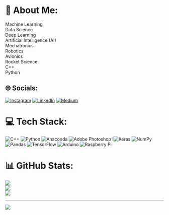 # 💫 About Me:
Machine Learning<br>Data Science<br>Deep Learning <br>Artificial Intelligence (AI)<br>Mechatronics<br>Robotics<br>Avionics<br>Rocket Science<br>C++<br>Python<br>


## 🌐 Socials:
[![Instagram](https://img.shields.io/badge/Instagram-%23E4405F.svg?logo=Instagram&logoColor=white)](https://instagram.com/nihatakdamar) [![LinkedIn](https://img.shields.io/badge/LinkedIn-%230077B5.svg?logo=linkedin&logoColor=white)](https://linkedin.com/in/nihatakdamar) [![Medium](https://img.shields.io/badge/Medium-12100E?logo=medium&logoColor=white)](https://medium.com/@nihatakdamar) 

# 💻 Tech Stack:
![C++](https://img.shields.io/badge/c++-%2300599C.svg?style=for-the-badge&logo=c%2B%2B&logoColor=white) ![Python](https://img.shields.io/badge/python-3670A0?style=for-the-badge&logo=python&logoColor=ffdd54) ![Anaconda](https://img.shields.io/badge/Anaconda-%2344A833.svg?style=for-the-badge&logo=anaconda&logoColor=white) ![Adobe Photoshop](https://img.shields.io/badge/adobephotoshop-%2331A8FF.svg?style=for-the-badge&logo=adobephotoshop&logoColor=white) !![Keras](https://img.shields.io/badge/Keras-%23D00000.svg?style=for-the-badge&logo=Keras&logoColor=white) ![NumPy](https://img.shields.io/badge/numpy-%23013243.svg?style=for-the-badge&logo=numpy&logoColor=white) ![Pandas](https://img.shields.io/badge/pandas-%23150458.svg?style=for-the-badge&logo=pandas&logoColor=white) ![TensorFlow](https://img.shields.io/badge/TensorFlow-%23FF6F00.svg?style=for-the-badge&logo=TensorFlow&logoColor=white) ![Arduino](https://img.shields.io/badge/-Arduino-00979D?style=for-the-badge&logo=Arduino&logoColor=white) ![Raspberry Pi](https://img.shields.io/badge/-RaspberryPi-C51A4A?style=for-the-badge&logo=Raspberry-Pi)
# 📊 GitHub Stats:
![](https://github-readme-stats.vercel.app/api?username=nihatakdamar&theme=midnight-purple&hide_border=false&include_all_commits=false&count_private=false)<br/>
![](https://github-readme-streak-stats.herokuapp.com/?user=nihatakdamar&theme=midnight-purple&hide_border=false)<br/>
![](https://github-readme-stats.vercel.app/api/top-langs/?username=nihatakdamar&theme=midnight-purple&hide_border=false&include_all_commits=false&count_private=false&layout=compact)

---
[![](https://visitcount.itsvg.in/api?id=nihatakdamar&icon=0&color=0)](https://visitcount.itsvg.in)

<!-- Proudly created with GPRM ( https://gprm.itsvg.in ) -->  
